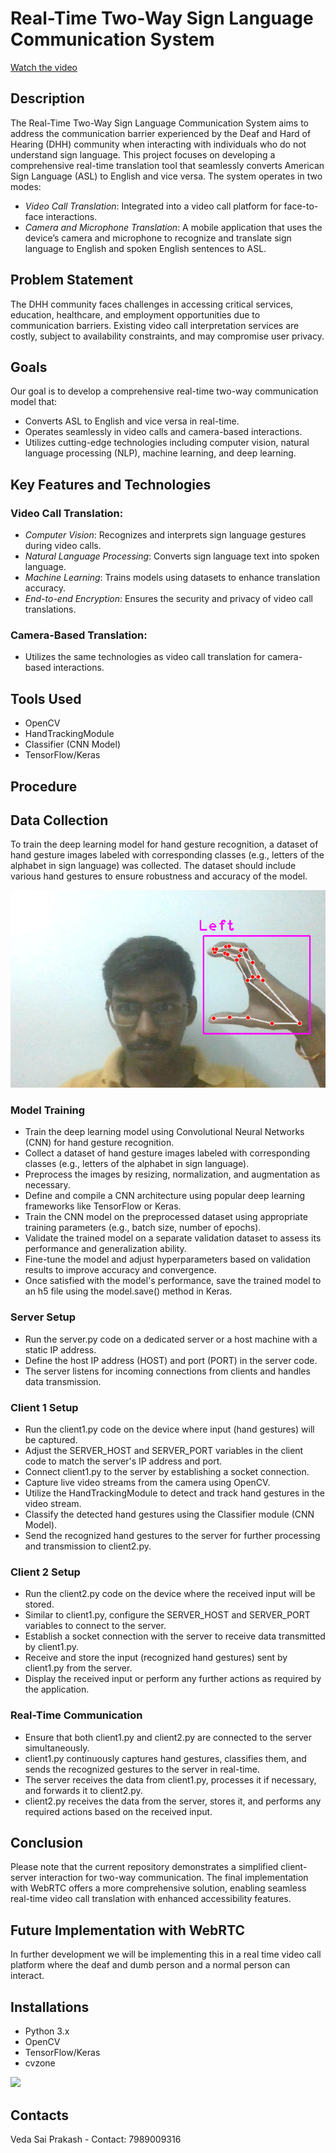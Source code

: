 # Real-Time Two-Way Sign Language Communication System
[Watch the video](https://www.youtube.com/watch?v=88Ff9QOND_Q)

## Description
The Real-Time Two-Way Sign Language Communication System aims to address the communication barrier experienced by the Deaf and Hard of Hearing (DHH) community when interacting with individuals who do not understand sign language. This project focuses on developing a comprehensive real-time translation tool that seamlessly converts American Sign Language (ASL) to English and vice versa. The system operates in two modes:
- *Video Call Translation*: Integrated into a video call platform for face-to-face interactions.
- *Camera and Microphone Translation*: A mobile application that uses the device’s camera and microphone to recognize and translate sign language to English and spoken English sentences to ASL.

## Problem Statement
The DHH community faces challenges in accessing critical services, education, healthcare, and employment opportunities due to communication barriers. Existing video call interpretation services are costly, subject to availability constraints, and may compromise user privacy.

## Goals
Our goal is to develop a comprehensive real-time two-way communication model that:
- Converts ASL to English and vice versa in real-time.
- Operates seamlessly in video calls and camera-based interactions.
- Utilizes cutting-edge technologies including computer vision, natural language processing (NLP), machine learning, and deep learning.

## Key Features and Technologies
### Video Call Translation:
- *Computer Vision*: Recognizes and interprets sign language gestures during video calls.
- *Natural Language Processing*: Converts sign language text into spoken language.
- *Machine Learning*: Trains models using datasets to enhance translation accuracy.
- *End-to-end Encryption*: Ensures the security and privacy of video call translations.

### Camera-Based Translation:
- Utilizes the same technologies as video call translation for camera-based interactions.

## Tools Used
- OpenCV
- HandTrackingModule
- Classifier (CNN Model)
- TensorFlow/Keras

## Procedure

## Data Collection
To train the deep learning model for hand gesture recognition, a dataset of hand gesture images labeled with corresponding classes (e.g., letters of the alphabet in sign language) was collected. The dataset should include various hand gestures to ensure robustness and accuracy of the model.

![Hand Gesture Dataset](IMages/data_collection.png)

### Model Training
- Train the deep learning model using Convolutional Neural Networks (CNN) for hand gesture recognition.
- Collect a dataset of hand gesture images labeled with corresponding classes (e.g., letters of the alphabet in sign language).
- Preprocess the images by resizing, normalization, and augmentation as necessary.
- Define and compile a CNN architecture using popular deep learning frameworks like TensorFlow or Keras.
- Train the CNN model on the preprocessed dataset using appropriate training parameters (e.g., batch size, number of epochs).
- Validate the trained model on a separate validation dataset to assess its performance and generalization ability.
- Fine-tune the model and adjust hyperparameters based on validation results to improve accuracy and convergence.
- Once satisfied with the model's performance, save the trained model to an h5 file using the model.save() method in Keras.

### Server Setup
- Run the server.py code on a dedicated server or a host machine with a static IP address.
- Define the host IP address (HOST) and port (PORT) in the server code.
- The server listens for incoming connections from clients and handles data transmission.

### Client 1 Setup
- Run the client1.py code on the device where input (hand gestures) will be captured.
- Adjust the SERVER_HOST and SERVER_PORT variables in the client code to match the server's IP address and port.
- Connect client1.py to the server by establishing a socket connection.
- Capture live video streams from the camera using OpenCV.
- Utilize the HandTrackingModule to detect and track hand gestures in the video stream.
- Classify the detected hand gestures using the Classifier module (CNN Model).
- Send the recognized hand gestures to the server for further processing and transmission to client2.py.

### Client 2 Setup
- Run the client2.py code on the device where the received input will be stored.
- Similar to client1.py, configure the SERVER_HOST and SERVER_PORT variables to connect to the server.
- Establish a socket connection with the server to receive data transmitted by client1.py.
- Receive and store the input (recognized hand gestures) sent by client1.py from the server.
- Display the received input or perform any further actions as required by the application.

### Real-Time Communication
- Ensure that both client1.py and client2.py are connected to the server simultaneously.
- client1.py continuously captures hand gestures, classifies them, and sends the recognized gestures to the server in real-time.
- The server receives the data from client1.py, processes it if necessary, and forwards it to client2.py.
- client2.py receives the data from the server, stores it, and performs any required actions based on the received input.

## Conclusion
Please note that the current repository demonstrates a simplified client-server interaction for two-way communication. The final implementation with WebRTC offers a more comprehensive solution, enabling seamless real-time video call translation with enhanced accessibility features.

## Future Implementation with WebRTC
In further development we will be implementing this in a real time video call platform where the deaf and dumb person and a normal person can interact.

## Installations
- Python 3.x
- OpenCV
- TensorFlow/Keras
- cvzone

![](https://www.youtube.com/watch?v=88Ff9QOND_Q)
## Contacts
Veda Sai Prakash - Contact: 7989009316
